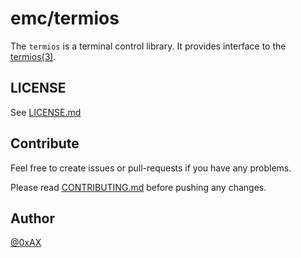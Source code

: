 emc/termios
===============

The `termios` is a terminal control library. It provides interface to the
[termios(3)](http://man7.org/linux/man-pages/man3/termios.3.html).

LICENSE
------------------------------------------------------------------------------------

See [LICENSE.md]()

Contribute
------------------------------------------------------------------------------------

Feel free to create issues or pull-requests if you have any problems.

Please read [CONTRIBUTING.md]() before pushing any changes.

Author
------------------------------------------------------------------------------------

[@0xAX](https://twitter.com/0xAX)

